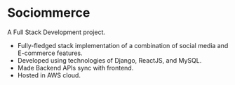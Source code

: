 # Sociommerce

A Full Stack Development project.
- Fully-fledged stack implementation of a combination of social media and E-commerce features.
- Developed using technologies of Django, ReactJS, and MySQL.
- Made Backend APIs sync with frontend.
- Hosted in AWS cloud.
